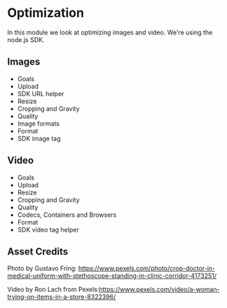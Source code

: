 # Optimization

In this module we look at optimizing images and video.  We're using the node.js SDK.

## Images
- Goals
- Upload 
- SDK URL helper
- Resize
- Cropping and Gravity
- Quality
- Image formats
- Format
- SDK image tag


## Video

- Goals
- Upload
- Resize
- Cropping and Gravity
- Quality
- Codecs, Containers and Browsers
- Format
- SDK video tag helper


## Asset Credits

Photo by Gustavo Fring: https://www.pexels.com/photo/crop-doctor-in-medical-uniform-with-stethoscope-standing-in-clinic-corridor-4173251/

Video by Ron Lach from Pexels:https://www.pexels.com/video/a-woman-trying-on-items-in-a-store-8322396/
